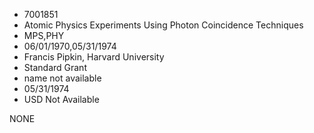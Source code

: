 * 7001851
* Atomic Physics Experiments Using Photon Coincidence         Techniques
* MPS,PHY
* 06/01/1970,05/31/1974
* Francis Pipkin, Harvard University
* Standard Grant
*   name not available
* 05/31/1974
* USD Not Available

NONE